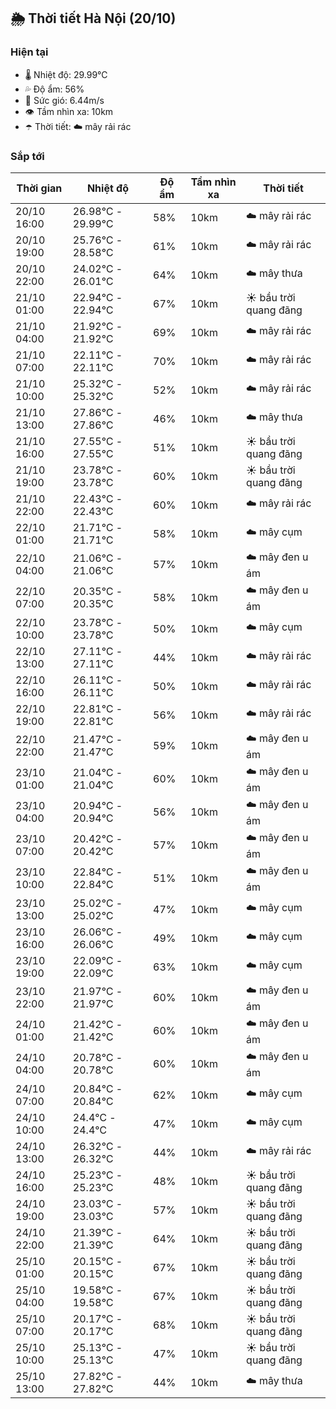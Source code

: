 ## 🌦️ Thời tiết Hà Nội (20/10)

### Hiện tại

- 🌡️ Nhiệt độ: 29.99℃
- 💦 Độ ẩm: 56%
- 💨 Sức gió: 6.44m/s
- 👁️ Tầm nhìn xa: 10km
- ☂️ Thời tiết: ☁️ mây rải rác

### Sắp tới

| Thời gian | Nhiệt độ | Độ ẩm | Tầm nhìn xa | Thời tiết |
| --- | --- | --- | --- | --- |
| 20/10 16:00 | 26.98℃ - 29.99℃ | 58% | 10km | ☁️ mây rải rác |
| 20/10 19:00 | 25.76℃ - 28.58℃ | 61% | 10km | ☁️ mây rải rác |
| 20/10 22:00 | 24.02℃ - 26.01℃ | 64% | 10km | ☁️ mây thưa |
| 21/10 01:00 | 22.94℃ - 22.94℃ | 67% | 10km | ☀️ bầu trời quang đãng |
| 21/10 04:00 | 21.92℃ - 21.92℃ | 69% | 10km | ☁️ mây rải rác |
| 21/10 07:00 | 22.11℃ - 22.11℃ | 70% | 10km | ☁️ mây rải rác |
| 21/10 10:00 | 25.32℃ - 25.32℃ | 52% | 10km | ☁️ mây rải rác |
| 21/10 13:00 | 27.86℃ - 27.86℃ | 46% | 10km | ☁️ mây thưa |
| 21/10 16:00 | 27.55℃ - 27.55℃ | 51% | 10km | ☀️ bầu trời quang đãng |
| 21/10 19:00 | 23.78℃ - 23.78℃ | 60% | 10km | ☀️ bầu trời quang đãng |
| 21/10 22:00 | 22.43℃ - 22.43℃ | 60% | 10km | ☁️ mây rải rác |
| 22/10 01:00 | 21.71℃ - 21.71℃ | 58% | 10km | ☁️ mây cụm |
| 22/10 04:00 | 21.06℃ - 21.06℃ | 57% | 10km | ☁️ mây đen u ám |
| 22/10 07:00 | 20.35℃ - 20.35℃ | 58% | 10km | ☁️ mây đen u ám |
| 22/10 10:00 | 23.78℃ - 23.78℃ | 50% | 10km | ☁️ mây cụm |
| 22/10 13:00 | 27.11℃ - 27.11℃ | 44% | 10km | ☁️ mây rải rác |
| 22/10 16:00 | 26.11℃ - 26.11℃ | 50% | 10km | ☁️ mây rải rác |
| 22/10 19:00 | 22.81℃ - 22.81℃ | 56% | 10km | ☁️ mây rải rác |
| 22/10 22:00 | 21.47℃ - 21.47℃ | 59% | 10km | ☁️ mây đen u ám |
| 23/10 01:00 | 21.04℃ - 21.04℃ | 60% | 10km | ☁️ mây đen u ám |
| 23/10 04:00 | 20.94℃ - 20.94℃ | 56% | 10km | ☁️ mây đen u ám |
| 23/10 07:00 | 20.42℃ - 20.42℃ | 57% | 10km | ☁️ mây đen u ám |
| 23/10 10:00 | 22.84℃ - 22.84℃ | 51% | 10km | ☁️ mây đen u ám |
| 23/10 13:00 | 25.02℃ - 25.02℃ | 47% | 10km | ☁️ mây cụm |
| 23/10 16:00 | 26.06℃ - 26.06℃ | 49% | 10km | ☁️ mây cụm |
| 23/10 19:00 | 22.09℃ - 22.09℃ | 63% | 10km | ☁️ mây cụm |
| 23/10 22:00 | 21.97℃ - 21.97℃ | 60% | 10km | ☁️ mây đen u ám |
| 24/10 01:00 | 21.42℃ - 21.42℃ | 60% | 10km | ☁️ mây đen u ám |
| 24/10 04:00 | 20.78℃ - 20.78℃ | 60% | 10km | ☁️ mây đen u ám |
| 24/10 07:00 | 20.84℃ - 20.84℃ | 62% | 10km | ☁️ mây cụm |
| 24/10 10:00 | 24.4℃ - 24.4℃ | 47% | 10km | ☁️ mây cụm |
| 24/10 13:00 | 26.32℃ - 26.32℃ | 44% | 10km | ☁️ mây rải rác |
| 24/10 16:00 | 25.23℃ - 25.23℃ | 48% | 10km | ☀️ bầu trời quang đãng |
| 24/10 19:00 | 23.03℃ - 23.03℃ | 57% | 10km | ☀️ bầu trời quang đãng |
| 24/10 22:00 | 21.39℃ - 21.39℃ | 64% | 10km | ☀️ bầu trời quang đãng |
| 25/10 01:00 | 20.15℃ - 20.15℃ | 67% | 10km | ☀️ bầu trời quang đãng |
| 25/10 04:00 | 19.58℃ - 19.58℃ | 67% | 10km | ☀️ bầu trời quang đãng |
| 25/10 07:00 | 20.17℃ - 20.17℃ | 68% | 10km | ☀️ bầu trời quang đãng |
| 25/10 10:00 | 25.13℃ - 25.13℃ | 47% | 10km | ☀️ bầu trời quang đãng |
| 25/10 13:00 | 27.82℃ - 27.82℃ | 44% | 10km | ☁️ mây thưa |
